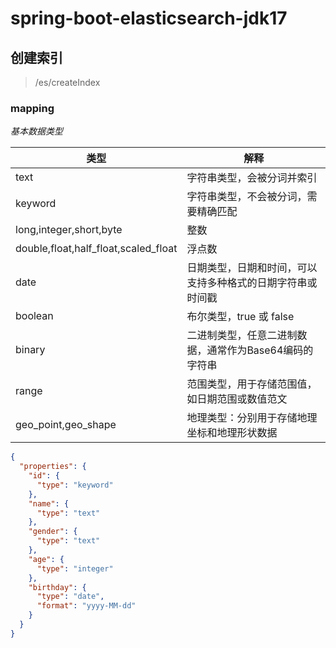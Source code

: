 # spring-boot-elasticsearch-jdk17

## 创建索引

> /es/createIndex

### mapping

_基本数据类型_

| 类型                                   | 解释                             |
|--------------------------------------|--------------------------------|
| text                                 | 字符串类型，会被分词并索引                  |
| keyword                              | 字符串类型，不会被分词，需要精确匹配             |
| long,integer,short,byte              | 整数                             |
| double,float,half_float,scaled_float | 浮点数                            |
| date                                 | 日期类型，日期和时间，可以支持多种格式的日期字符串或时间戳  |
| boolean                              | 布尔类型，true 或 false              |
| binary                               | 二进制类型，任意二进制数据，通常作为Base64编码的字符串 |
| range                                | 范围类型，用于存储范围值，如日期范围或数值范文        |
| geo_point,geo_shape                  | 地理类型：分别用于存储地理坐标和地理形状数据         |



````json
{
  "properties": {
    "id": {
      "type": "keyword"
    },
    "name": {
      "type": "text"
    },
    "gender": {
      "type": "text"
    },
    "age": {
      "type": "integer"
    },
    "birthday": {
      "type": "date",
      "format": "yyyy-MM-dd"
    }
  }
}
````










